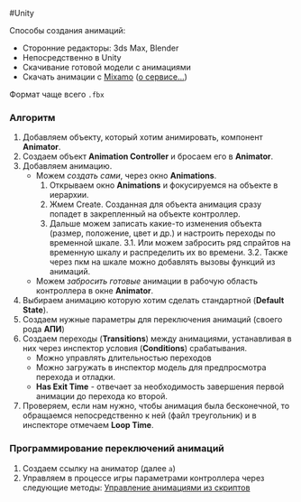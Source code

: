 #Unity

Способы создания анимаций:
- Сторонние редакторы: 3ds Max, Blender
- Непосредственно в Unity
- Скачивание готовой модели с анимациями
- Скачать анимации с [Mixamo](https://www.mixamo.com/#/) ([о сервисе...](1.%20Languages/UNITY/5.%20ВИЗУАЛ/Анимации/Источники/Mixamo.md))

Формат чаще всего `.fbx`

### Алгоритм
1. Добавляем объекту, который хотим анимировать, компонент **Animator**.
2. Создаем объект **Animation Controller** и бросаем его в **Animator**.
3. Добавляем анимацию.
	- Можем *создать сами*, через окно **Animations**.
		1. Открываем окно **Animations** и фокусируемся на объекте в иерархии.
		2. Жмем Create. Созданная для объекта анимация сразу попадет в закрепленный на объекте контроллер.
		3. Дальше можем записать какие-то изменения объекта (размер, положение, цвет и др.) и настроить переходы по временной шкале.
		3.1. Или можем забросить ряд спрайтов на временную шкалу и распределить их во времени.
		3.2. Также через пкм на шкале можно добавлять вызовы функций из анимаций.
	- Можем *забросить готовые* анимации в рабочую область контроллера в окне **Animator**.
4. Выбираем анимацию которую хотим сделать стандартной (**Default State**).
2. Создаем нужные параметры для переключения анимаций (своего рода **АПИ**)
3. Создаем переходы (**Transitions**) между анимациями, устанавливая в них через инспектор условия (**Conditions**) срабатывания.
	- Можно управлять длительностью переходов
	- Можно загружать в инспектор модель для предпросмотра перехода и отладки.
	- **Has Exit Time** - отвечает за необходимость завершения первой анимации до перехода ко второй.
4. Проверяем, если нам нужно, чтобы анимация была бесконечной, то обращаемся непосредственно к ней (файл треугольник) и в инспекторе отмечаем **Loop Time**.

### Программирование переключений анимаций
1. Создаем ссылку на аниматор (далее `a`)
2. Управляем в процессе игры параметрами контроллера через следующие методы: [Управление анимациями из скриптов](1.%20Languages/UNITY/5.%20ВИЗУАЛ/Анимации/Управление%20анимациями%20из%20скриптов.md)